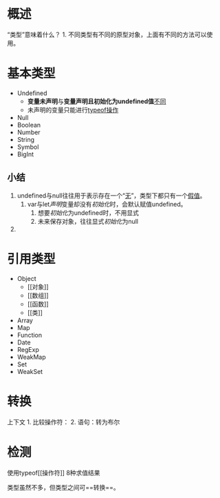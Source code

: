 # 概述
“类型”意味着什么？
	1. 不同类型有不同的原型对象，上面有不同的方法可以使用。
# 基本类型
- Undefined
	- **变量未声明**与**变量声明且初始化为undefined值**<u>不同</u>
	- 未声明的变量只能进行<u>typeof操作</u>
- Null
- Boolean
- Number
- String
- Symbol
- BigInt
## 小结
1. undefined与null往往用于表示存在一个“<u>无</u>”，类型下都只有一个<u>假值</u>。
	1. var与let*声明*变量却没有*初始化*时，会默认赋值undefined。
		1. 想要*初始化*为undefined时，不用显式
		2. 未来保存对象，往往显式*初始化*为null
2. 
# 引用类型
- Object
	- [[对象]]
	- [[数组]]
	- [[函数]]
	- [[类]]
- Array
- Map
- Function
- Date
- RegExp
- WeakMap
- Set
- WeakSet
# 转换
上下文
	1. 比较操作符：
	2. 语句：转为布尔
# 检测
使用typeof[[操作符]] 8种求值结果

类型虽然不多，但类型之间可==转换==。